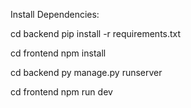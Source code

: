 Install Dependencies:

cd backend
pip install -r requirements.txt

cd frontend
npm install

cd backend
py manage.py runserver

cd frontend
npm run dev
